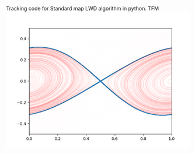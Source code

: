 Tracking code for Standard map LWD algorithm in python. TFM
![delta=0.41](https://github.com/yllari/Standard-map/blob/main/trajectories_delta%3D0.41.png?raw=true)
